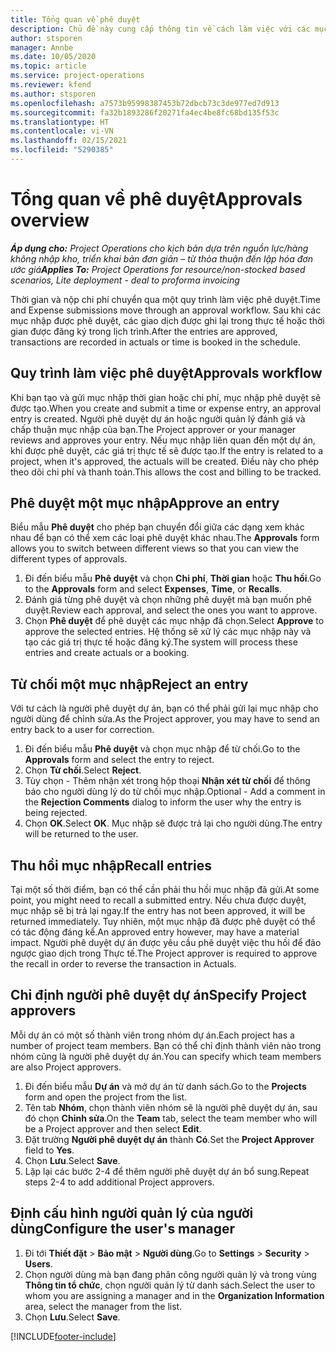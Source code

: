 ```yaml
---
title: Tổng quan về phê duyệt
description: Chủ đề này cung cấp thông tin về cách làm việc với các mục phê duyệt trong Project Operations.
author: stsporen
manager: Annbe
ms.date: 10/05/2020
ms.topic: article
ms.service: project-operations
ms.reviewer: kfend
ms.author: stsporen
ms.openlocfilehash: a7573b95998387453b72dbcb73c3de977ed7d913
ms.sourcegitcommit: fa32b1893286f20271fa4ec4be8fc68bd135f53c
ms.translationtype: HT
ms.contentlocale: vi-VN
ms.lasthandoff: 02/15/2021
ms.locfileid: "5290385"
---
```

# <a name="approvals-overview"></a><span data-ttu-id="2214e-103">Tổng quan về phê duyệt</span><span class="sxs-lookup"><span data-stu-id="2214e-103">Approvals overview</span></span>

<span data-ttu-id="2214e-104">_**Áp dụng cho:** Project Operations cho kịch bản dựa trên nguồn lực/hàng không nhập kho, triển khai bản đơn giản – từ thỏa thuận đến lập hóa đơn ước giá_</span><span class="sxs-lookup"><span data-stu-id="2214e-104">_**Applies To:** Project Operations for resource/non-stocked based scenarios, Lite deployment - deal to proforma invoicing_</span></span>

<span data-ttu-id="2214e-105">Thời gian và nộp chi phí chuyển qua một quy trình làm việc phê duyệt.</span><span class="sxs-lookup"><span data-stu-id="2214e-105">Time and Expense submissions move through an approval workflow.</span></span> <span data-ttu-id="2214e-106">Sau khi các mục nhập được phê duyệt, các giao dịch được ghi lại trong thực tế hoặc thời gian được đăng ký trong lịch trình.</span><span class="sxs-lookup"><span data-stu-id="2214e-106">After the entries are approved, transactions are recorded in actuals or time is booked in the schedule.</span></span>

## <a name="approvals-workflow"></a><span data-ttu-id="2214e-107">Quy trình làm việc phê duyệt</span><span class="sxs-lookup"><span data-stu-id="2214e-107">Approvals workflow</span></span>
<span data-ttu-id="2214e-108">Khi bạn tạo và gửi mục nhập thời gian hoặc chi phí, mục nhập phê duyệt sẽ được tạo.</span><span class="sxs-lookup"><span data-stu-id="2214e-108">When you create and submit a time or expense entry, an approval entry is created.</span></span> <span data-ttu-id="2214e-109">Người phê duyệt dự án hoặc người quản lý đánh giá và chấp thuận mục nhập của bạn.</span><span class="sxs-lookup"><span data-stu-id="2214e-109">The Project approver or your manager reviews and approves your entry.</span></span> <span data-ttu-id="2214e-110">Nếu mục nhập liên quan đến một dự án, khi được phê duyệt, các giá trị thực tế sẽ được tạo.</span><span class="sxs-lookup"><span data-stu-id="2214e-110">If the entry is related to a project, when it's approved, the actuals will be created.</span></span> <span data-ttu-id="2214e-111">Điều này cho phép theo dõi chi phí và thanh toán.</span><span class="sxs-lookup"><span data-stu-id="2214e-111">This allows the cost and billing to be tracked.</span></span> 

## <a name="approve-an-entry"></a><span data-ttu-id="2214e-112">Phê duyệt một mục nhập</span><span class="sxs-lookup"><span data-stu-id="2214e-112">Approve an entry</span></span>
<span data-ttu-id="2214e-113">Biểu mẫu **Phê duyệt** cho phép bạn chuyển đổi giữa các dạng xem khác nhau để bạn có thể xem các loại phê duyệt khác nhau.</span><span class="sxs-lookup"><span data-stu-id="2214e-113">The **Approvals** form allows you to switch between different views so that you can view the different types of approvals.</span></span>
  
1. <span data-ttu-id="2214e-114">Đi đến biểu mẫu **Phê duyệt** và chọn **Chi phí**, **Thời gian** hoặc **Thu hồi**.</span><span class="sxs-lookup"><span data-stu-id="2214e-114">Go to the **Approvals** form and select **Expenses**, **Time**, or **Recalls**.</span></span>
2. <span data-ttu-id="2214e-115">Đánh giá từng phê duyệt và chọn những phê duyệt mà bạn muốn phê duyệt.</span><span class="sxs-lookup"><span data-stu-id="2214e-115">Review each approval, and select the ones you want to approve.</span></span>
3. <span data-ttu-id="2214e-116">Chọn **Phê duyệt** để phê duyệt các mục nhập đã chọn.</span><span class="sxs-lookup"><span data-stu-id="2214e-116">Select **Approve** to approve the selected entries.</span></span>
<span data-ttu-id="2214e-117">Hệ thống sẽ xử lý các mục nhập này và tạo các giá trị thực tế hoặc đăng ký.</span><span class="sxs-lookup"><span data-stu-id="2214e-117">The system will process these entries and create actuals or a booking.</span></span>

## <a name="reject-an-entry"></a><span data-ttu-id="2214e-118">Từ chối một mục nhập</span><span class="sxs-lookup"><span data-stu-id="2214e-118">Reject an entry</span></span>
<span data-ttu-id="2214e-119">Với tư cách là người phê duyệt dự án, bạn có thể phải gửi lại mục nhập cho người dùng để chỉnh sửa.</span><span class="sxs-lookup"><span data-stu-id="2214e-119">As the Project approver, you may have to send an entry back to a user for correction.</span></span>
  
1. <span data-ttu-id="2214e-120">Đi đến biểu mẫu **Phê duyệt** và chọn mục nhập để từ chối.</span><span class="sxs-lookup"><span data-stu-id="2214e-120">Go to the **Approvals** form and select the entry to reject.</span></span> 
2. <span data-ttu-id="2214e-121">Chọn **Từ chối**.</span><span class="sxs-lookup"><span data-stu-id="2214e-121">Select **Reject**.</span></span>
3. <span data-ttu-id="2214e-122">Tùy chọn - Thêm nhận xét trong hộp thoại **Nhận xét từ chối** để thông báo cho người dùng lý do từ chối mục nhập.</span><span class="sxs-lookup"><span data-stu-id="2214e-122">Optional - Add a comment in the **Rejection Comments** dialog to inform the user why the entry is being rejected.</span></span>
4. <span data-ttu-id="2214e-123">Chọn **OK**.</span><span class="sxs-lookup"><span data-stu-id="2214e-123">Select **OK**.</span></span> <span data-ttu-id="2214e-124">Mục nhập sẽ được trả lại cho người dùng.</span><span class="sxs-lookup"><span data-stu-id="2214e-124">The entry will be returned to the user.</span></span>
  
## <a name="recall-entries"></a><span data-ttu-id="2214e-125">Thu hồi mục nhập</span><span class="sxs-lookup"><span data-stu-id="2214e-125">Recall entries</span></span>
<span data-ttu-id="2214e-126">Tại một số thời điểm, bạn có thể cần phải thu hồi mục nhập đã gửi.</span><span class="sxs-lookup"><span data-stu-id="2214e-126">At some point, you might need to recall a submitted entry.</span></span> <span data-ttu-id="2214e-127">Nếu chưa được duyệt, mục nhập sẽ bị trả lại ngay.</span><span class="sxs-lookup"><span data-stu-id="2214e-127">If the entry has not been approved, it will be returned immediately.</span></span> <span data-ttu-id="2214e-128">Tuy nhiên, một mục nhập đã được phê duyệt có thể có tác động đáng kể.</span><span class="sxs-lookup"><span data-stu-id="2214e-128">An approved entry however, may have a material impact.</span></span> <span data-ttu-id="2214e-129">Người phê duyệt dự án được yêu cầu phê duyệt việc thu hồi để đảo ngược giao dịch trong Thực tế.</span><span class="sxs-lookup"><span data-stu-id="2214e-129">The Project approver is required to approve the recall in order to reverse the transaction in Actuals.</span></span>

## <a name="specify-project-approvers"></a><span data-ttu-id="2214e-130">Chỉ định người phê duyệt dự án</span><span class="sxs-lookup"><span data-stu-id="2214e-130">Specify Project approvers</span></span>
<span data-ttu-id="2214e-131">Mỗi dự án có một số thành viên trong nhóm dự án.</span><span class="sxs-lookup"><span data-stu-id="2214e-131">Each project has a number of project team members.</span></span> <span data-ttu-id="2214e-132">Bạn có thể chỉ định thành viên nào trong nhóm cũng là người phê duyệt dự án.</span><span class="sxs-lookup"><span data-stu-id="2214e-132">You can specify which team members are also Project approvers.</span></span>

1. <span data-ttu-id="2214e-133">Đi đến biểu mẫu **Dự án** và mở dự án từ danh sách.</span><span class="sxs-lookup"><span data-stu-id="2214e-133">Go to the **Projects** form and open the project from the list.</span></span>
2. <span data-ttu-id="2214e-134">Tên tab **Nhóm**, chọn thành viên nhóm sẽ là người phê duyệt dự án, sau đó chọn **Chỉnh sửa**.</span><span class="sxs-lookup"><span data-stu-id="2214e-134">On the **Team** tab, select the team member who will be a Project approver and then select **Edit**.</span></span>
3. <span data-ttu-id="2214e-135">Đặt trường **Người phê duyệt dự án** thành **Có**.</span><span class="sxs-lookup"><span data-stu-id="2214e-135">Set the **Project Approver** field to **Yes**.</span></span>
4. <span data-ttu-id="2214e-136">Chọn **Lưu**.</span><span class="sxs-lookup"><span data-stu-id="2214e-136">Select **Save**.</span></span>
5. <span data-ttu-id="2214e-137">Lặp lại các bước 2-4 để thêm người phê duyệt dự án bổ sung.</span><span class="sxs-lookup"><span data-stu-id="2214e-137">Repeat steps 2-4 to add additional Project approvers.</span></span>

## <a name="configure-the-users-manager"></a><span data-ttu-id="2214e-138">Định cấu hình người quản lý của người dùng</span><span class="sxs-lookup"><span data-stu-id="2214e-138">Configure the user's manager</span></span>

1. <span data-ttu-id="2214e-139">Đi tới **Thiết đặt** > **Bảo mật** > **Người dùng**.</span><span class="sxs-lookup"><span data-stu-id="2214e-139">Go to **Settings** > **Security** > **Users**.</span></span>
2. <span data-ttu-id="2214e-140">Chọn người dùng mà bạn đang phân công người quản lý và trong vùng **Thông tin tổ chức**, chọn người quản lý từ danh sách.</span><span class="sxs-lookup"><span data-stu-id="2214e-140">Select the user to whom you are assigning a manager and in the **Organization Information** area, select the manager from the list.</span></span> 
3. <span data-ttu-id="2214e-141">Chọn **Lưu**.</span><span class="sxs-lookup"><span data-stu-id="2214e-141">Select **Save**.</span></span>




[!INCLUDE[footer-include](../includes/footer-banner.md)]